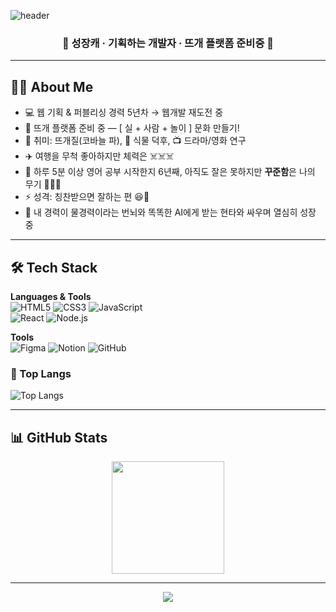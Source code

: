 <!-- 상단 배너 -->
![header](https://capsule-render.vercel.app/api?type=rounded&color=gradient&height=250&text=Hello+World%21&fontSize=60&fontAlign=50&fontAlignY=45&desc=%EA%B8%B0%ED%9A%8D%ED%95%98%EA%B3%A0+%EA%B0%9C%EB%B0%9C%ED%95%98%EB%8A%94+%EA%B9%80%EB%8D%B0%EC%9D%B4+%EC%9E%85%EB%8B%88%EB%8B%A4+%F0%9F%98%89&descSize=30&descAlign=50&descAlignY=70)


<!-- 인사 -->
<h3 align="center"> 🌸 성장캐 · 기획하는 개발자 · 뜨개 플랫폼 준비중 🌸 </h3>

---

## 🙋‍♀️ About Me  
- 💻 웹 기획 & 퍼블리싱 경력 5년차 → 웹개발 재도전 중  
- 🎨 뜨개 플랫폼 준비 중 — [ 실 + 사람 + 놀이 ] 문화 만들기!  
- 🧶 취미: 뜨개질(코바늘 파), 🌿 식물 덕후, 📺 드라마/영화 연구  
- ✈️ 여행을 무척 좋아하지만 체력은 ☠️☠️☠️  
- 🌱 하루 5분 이상 영어 공부 시작한지 6년째, 아직도 잘은 못하지만 **꾸준함**은 나의 무기 🌳🌳🌳
- ⚡ 성격: 칭찬받으면 잘하는 편 😆👏  
- 🎢 내 경력이 물경력이라는 번뇌와 똑똑한 AI에게 받는 현타와 싸우며 열심히 성장 중  

---

## 🛠️ Tech Stack  

<div>

**Languages & Tools**  
![HTML5](https://img.shields.io/badge/HTML5-E34F26.svg?style=for-the-badge&logo=html5&logoColor=white) 
![CSS3](https://img.shields.io/badge/CSS3-1572B6.svg?style=for-the-badge&logo=css3&logoColor=white) 
![JavaScript](https://img.shields.io/badge/JavaScript-F7DF1E.svg?style=for-the-badge&logo=javascript&logoColor=black)  
![React](https://img.shields.io/badge/React-61DAFB.svg?style=for-the-badge&logo=react&logoColor=black) 
![Node.js](https://img.shields.io/badge/Node.js-339933.svg?style=for-the-badge&logo=nodedotjs&logoColor=white)  

**Tools**  
![Figma](https://img.shields.io/badge/Figma-F24E1E.svg?style=for-the-badge&logo=figma&logoColor=white) 
![Notion](https://img.shields.io/badge/Notion-000000.svg?style=for-the-badge&logo=notion&logoColor=white) 
![GitHub](https://img.shields.io/badge/GitHub-181717.svg?style=for-the-badge&logo=github&logoColor=white)  


### 🚌 Top Langs
![Top Langs](https://github-readme-stats.vercel.app/api/top-langs/?username=Kimday366&layout=compact)


</div>


<!-- ## 🚀 Current Project
✨ **YarnPle(얀플)**  
> "실(Yarn)과 사람이(people) 만나서 놀(play)다"  
실 비교 플랫폼 → 실 덕후 커뮤니티 → 대형 오프라인 카페까지 확장 예정   -->
<!-- 
---

## 🌈 Fun Facts
- 🤯 아보카도, 콩 ❌ (절대 못 먹음)  
- 🧩 이직(사업) 준비 중 → **2026년엔 성공하리라** 🔥   -->

---

## 📊 GitHub Stats  

<p align="center">
  <img src="https://github-readme-stats.vercel.app/api?username=Kimday366&show_icons=true&theme=radical&hide_border=true" height="180em"/>
</p>

---

<!-- 하단 배너 -->
<p align="center">
  <img src="https://capsule-render.vercel.app/api?type=waving&color=0:F27BAA,100:8EC5FC&height=150&section=footer"/>
</p>
